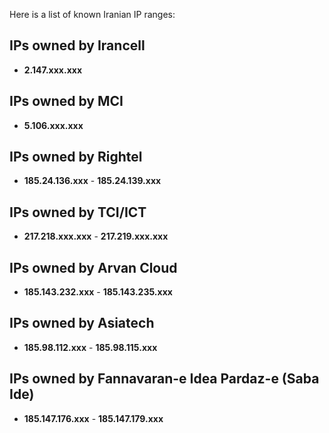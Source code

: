 Here is a list of known Iranian IP ranges:

## IPs owned by Irancell
- **2.147.xxx.xxx**

## IPs owned by MCI
- **5.106.xxx.xxx**

## IPs owned by Rightel
- **185.24.136.xxx** - **185.24.139.xxx**

## IPs owned by TCI/ICT
- **217.218.xxx.xxx** - **217.219.xxx.xxx**
## IPs owned by Arvan Cloud
- **185.143.232.xxx** - **185.143.235.xxx**

## IPs owned by Asiatech
- **185.98.112.xxx** - **185.98.115.xxx**

## IPs owned by Fannavaran-e Idea Pardaz-e (Saba Ide)
- **185.147.176.xxx** - **185.147.179.xxx**
